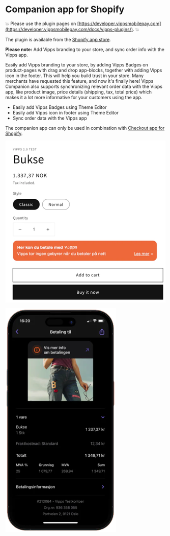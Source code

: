 <!-- START_METADATA
---
title: Companion app for Shopify
sidebar_position: 1
hide_table_of_contents: true
pagination_next: null
pagination_prev: null
---
END_METADATA -->

# Companion app for Shopify

<!-- START_COMMENT -->
💥 Please use the plugin pages on [https://developer.vippsmobilepay.com](https://developer.vippsmobilepay.com/docs/vipps-plugins/). 💥
<!-- END_COMMENT -->

The plugin is available from the [Shopify app store](https://apps.shopify.com/vipps-companion?locale=nb).

**Please note:** Add Vipps branding to your store, and sync order info with the Vipps app.

Easily add Vipps branding to your store, by adding Vipps Badges on product-pages with drag and drop app-blocks, together with adding Vipps icon in the footer. This will help you build trust in your store. Many merchants have requested this feature, and now it's finally here! Vipps Companion also supports synchronizing relevant order data with the Vipps app, like product image, price details (shipping, tax, total price) which makes it a lot more informative for your customers using the app.

* Easily add Vipps Badges using Theme Editor
* Easily add Vipps icon in footer using Theme Editor
* Sync order data with the Vipps app

The companion app can only be used in combination with [Checkout app for Shopify](https://developer.vippsmobilepay.com/docs/plugins-ext/checkout-shopify/).

![Vipps badges](docs/images/companion-badges.png)

![Vipps receipts](docs/images/receipt.png)
